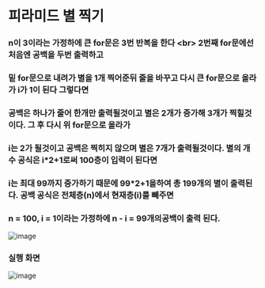 # 피라미드 별 찍기
### n이 3이라는 가정하에 큰 for문은 3번 반복을 한다 <br\> 2번째 for문에선 처음엔 공백을 두번 출력하고 
### 밑 for문으로 내려가 별을 1개 찍어준뒤 줄을 바꾸고 다시 큰 for문으로 올라가 i가 1이 된다 그렇다면
### 공백은 하나가 줄어 한개만 출력될것이고 별은 2개가 증가해 3개가 찍힐것이다. 그 후 다시 위 for문으로 올라가
### i는 2가 될것이고 공백은 찍히지 않으며 별은 7개가 출력될것이다. 별의 개수 공식은 i*2+1로써 100층이 입력이 된다면
### i는 최대 99까지 증가하기 때문에 99*2+1을하여 총 199개의 별이 출력된다. 공백 공식은 전체층(n)에서 현재층(i)를 빼주면
### n = 100, i = 1이라는 가정하에 n - i = 99개의공백이 출력 된다.

![image](https://user-images.githubusercontent.com/114748934/224193591-3ff07a16-decc-4147-844e-3c721003fa49.png)
### 실행 화면
![image](https://user-images.githubusercontent.com/114748934/224193674-0c6a8c8e-9886-47fb-9210-5ed61b8a918e.png)
